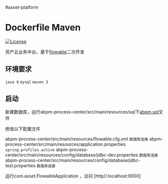 #asset-platform

# Dockerfile Maven
[![License](https://img.shields.io/github/license/spotify/dockerfile-maven.svg)](LICENSE)

资产云业务中台，基于[flowable]二次开发

[flowable]: https://github.com/flowable/flowable-engine


## 环境要求

`java 8`
`mysql` 
`maven 3`

## 启动

新建数据库，运行abpm-process-center/src/main/resources/sql下[abpm.sql]文件

[abpm.sql]:https://github.com/assetcloud/assetBPM/blob/master/abpm-process-center/src/main/resources/sql/abpm.sql

修改以下配置文件

abpm-process-center/src/main/resources/flowable.cfg.xml `数据库连接`
abpm-process-center/src/main/resources/application.properties `spring.profiles.active`
abpm-process-center/src/main/resources/config/database/jdbc-dev.properties `数据库连接`
abpm-process-center/src/main/resources/config/database/jdbc-test.properties `数据库连接`

运行com.asset.FlowableApplication ，访问 [http//:localhost:9000] 
